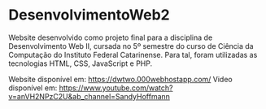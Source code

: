 # DesenvolvimentoWeb2
Website desenvolvido como projeto final para a disciplina de Desenvolvimento Web II, cursada no 5º semestre do curso de Ciência da Computação do Instituto Federal Catarinense. Para tal, foram utilizadas as tecnologias HTML, CSS, JavaScript e PHP.

Website disponível em: https://dwtwo.000webhostapp.com/
Video disponível em: https://www.youtube.com/watch?v=anVH2NPzC2U&ab_channel=SandyHoffmann
